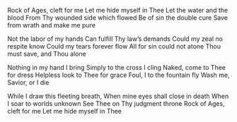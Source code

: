 Rock of Ages, cleft for me 
Let me hide myself in Thee 
Let the water and the blood 
From Thy wounded side which flowed 
Be of sin the double cure 
Save from wrath and make me pure

Not the labor of my hands 
Can fulfill Thy law’s demands 
Could my zeal no respite know 
Could my tears forever flow 
All for sin could not atone 
Thou must save, and Thou alone

Nothing in my hand I bring 
Simply to the cross I cling 
Naked, come to Thee for dress 
Helpless look to Thee for grace 
Foul, I to the fountain fly 
Wash me, Savior, or I die

While I draw this fleeting breath, 
When mine eyes shall close in death 
When I soar to worlds unknown 
See Thee on Thy judgment throne 
Rock of Ages, cleft for me 
Let me hide myself in Thee
